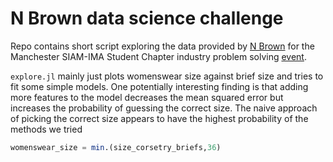 # N Brown data science challenge

Repo contains short script exploring the data provided by [N
Brown](http://www.nbrown.co.uk/) for the Manchester SIAM-IMA Student Chapter
industry problem solving
[event](http://www.maths.manchester.ac.uk/~siam/nbrown18/).

`explore.jl` mainly just plots womenswear size against brief size and tries to
fit some simple models.
One potentially interesting finding is that adding more features to the model
decreases the mean squared error but increases the probability of guessing the
correct size.
The naive approach of picking the correct size appears to have the highest
probability of the methods we tried
```julia
womenswear_size = min.(size_corsetry_briefs,36)
```
